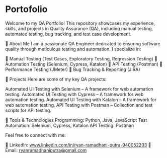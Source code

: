 # Portofolio

Welcome to my QA Portfolio! This repository showcases my experience, skills, and projects in Quality Assurance (QA), including manual testing, automated testing, bug tracking, and test case development.

📌 About Me
I am a passionate QA Engineer dedicated to ensuring software quality through meticulous testing and automation. I specialize in:

🔹 Manual Testing (Test Cases, Exploratory Testing, Regression Testing)
🔹 Automation Testing (Selenium, Cypress, Katalon)
🔹 API Testing (Postman)
🔹 Performance Testing (JMeter)
🔹 Bug Tracking & Reporting (JIRA)

📂 Projects
Here are some of my key QA projects:

Automated UI Testing with Selenium – A framework for web automation testing.
Automated UI Testing with Cypress – A framework for web automation testing.
Automated UI Testing with Katalon – A framework for web automation testing.
API Testing with Postman – Collection and test scripts for API testing.

🔧 Tools & Technologies
Programming: Python, Java, JavaScript
Test Automation: Selenium, Cypress, Katalon
API Testing: Postman

Feel free to connect with me:

💼 LinkedIn: www.linkedin.com/in/ryan-ramadhani-putra-940052203
📧 Email: ryanramadhaniputra@gmail.com

